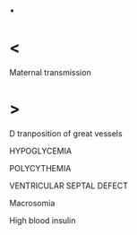 # .

# <

Maternal transmission

# >

D tranposition of great vessels

HYPOGLYCEMIA

POLYCYTHEMIA

VENTRICULAR SEPTAL DEFECT

Macrosomia

High blood insulin

